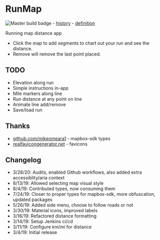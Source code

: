 # RunMap

![Master build badge](https://github.com/jeffbdye/RunMap/workflows/master/badge.svg) - [history](https://github.com/jeffbdye/RunMap/actions?query=workflow%3Amaster) - [definition](https://github.com/jeffbdye/RunMap/blob/master/.github/workflows/master.yml)

Running map distance app

- Click the map to add segments to chart out your run and see the distance.
- Remove  will remove the last point placed.

## TODO

- Elevation along run
- Simple instructions in-app
- Mile markers along line
- Run distance at any point on line
- Animate line add/remove
- Save/load run

## Thanks

- [github.com/mikeomeara1](https://github.com/mikeomeara1) - mapbox-sdk types
- [realfavicongenerator.net](https://realfavicongenerator.net/) - favicons

## Changelog

- 3/28/20: Audits, enabled Github workflows, also added extra accessiblity/aria context
- 8/13/19: Allowed selecting map visual style
- 8/4/19: Contributed types, now consuming them
- 7/24/19: Closer to proper types for mapbox-sdk, more obfuscation, updated packages
- 5/26/19: Added side menu, choose to follow roads or not
- 3/30/19: Material icons, improved labels
- 3/16/19: Refactored distance formatting
- 3/14/19: Setup Jenkins ci/cd
- 3/11/19: Configure km/mi for distance
- 3/4/19: Initial release

